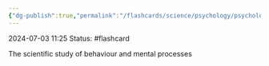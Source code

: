 ```yaml
---
{"dg-publish":true,"permalink":"/flashcards/science/psychology/psychology/","updated":"2024-07-03T11:37:09.695-05:00"}
---
```


2024-07-03 
11:25
Status: #flashcard 

The scientific study of behaviour and mental processes